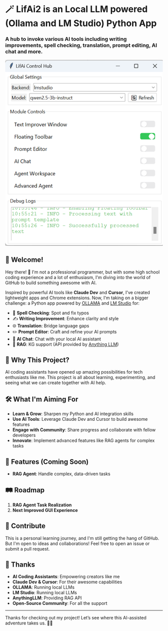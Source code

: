 # 🪄 LifAi2 is an Local LLM powered (Ollama and LM Studio) Python App

### A hub to invoke various AI tools including writing improvements, spell checking, translation, prompt editing, AI chat and more.

![Hub Screenshot](assets/hub2.png)

## 🚀 Welcome!

Hey there! 👋 I'm not a professional programmer, but with some high school coding experience and a lot of enthusiasm, I'm diving into the world of GitHub to build something awesome with AI.

Inspired by powerful AI tools like **Claude Dev** and **Cursor**, I've created lightweight apps and Chrome extensions. Now, I'm taking on a bigger challenge: a Python app powered by [OLLAMA](https://ollama.ai/) and [LM Studio](https://https://lmstudio.ai/) for:

- 📝 **Spell Checking**: Spot and fix typos
- ✍️ **Writing Improvement**: Enhance clarity and style
- 🌐 **Translation**: Bridge language gaps
- ✏️ **Prompt Editor**: Craft and refine your AI prompts
- 💬 **AI Chat**: Chat with your local AI assistant
- 🚀 **RAG**: KG support (API provided by [Anything LLM](https://anythingllm.com/))

## 🎯 Why This Project?

AI coding assistants have opened up amazing possibilities for tech enthusiasts like me. This project is all about learning, experimenting, and seeing what we can create together with AI help.

## 🛠 What I'm Aiming For

- **Learn & Grow**: Sharpen my Python and AI integration skills
- **Use AI Tools**: Leverage Claude Dev and Cursor to build awesome features
- **Engage with Community**: Share progress and collaborate with fellow developers
- **Innovate**: Implement advanced features like RAG agents for complex tasks

## 🔧 Features (Coming Soon)

- **RAG Agent**: Handle complex, data-driven tasks

## 🛤 Roadmap

1. **RAG Agent Task Realization**
2. **Next Improved GUI Experience**

## 🤝 Contribute

This is a personal learning journey, and I'm still getting the hang of GitHub. But I'm open to ideas and collaborations! Feel free to open an issue or submit a pull request.

## 🙏 Thanks

- **AI Coding Assistants**: Empowering creators like me
- **Claude Dev & Cursor**: For their awesome capabilities
- **OLLAMA**: Running local LLMs
- **LM Studio**: Running local LLMs
- **AnythingLLM**: Providing RAG API
- **Open-Source Community**: For all the support

---

Thanks for checking out my project! Let’s see where this AI-assisted adventure takes us. 🚀✨